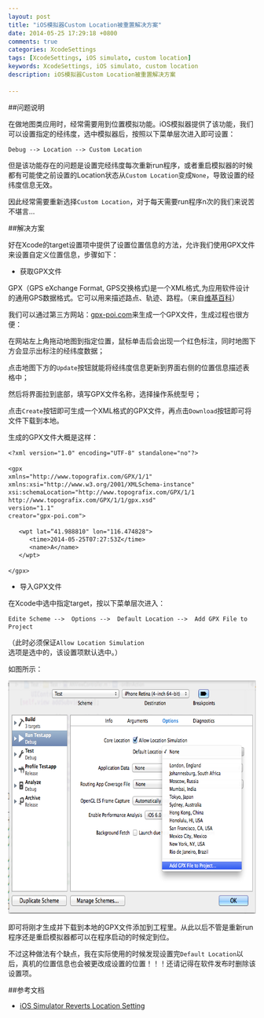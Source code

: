 ```yaml
---
layout: post
title: "iOS模拟器Custom Location被重置解决方案"
date: 2014-05-25 17:29:18 +0800
comments: true
categories: XcodeSettings
tags: [XcodeSettings, iOS simulato, custom location]
keywords: XcodeSettings, iOS simulato, custom location
description: iOS模拟器Custom Location被重置解决方案

---
```


##问题说明

在做地图类应用时，经常需要用到位置模拟功能。iOS模拟器提供了该功能，我们可以设置指定的经纬度，选中模拟器后，按照以下菜单层次进入即可设置：

```
Debug --> Location --> Custom Location
```
但是该功能存在的问题是设置完经纬度每次重新run程序，或者重启模拟器的时候都有可能使之前设置的Location状态从`Custom Location`变成`None`，导致设置的经纬度信息无效。

因此经常需要重新选择`Custom Location`，对于每天需要run程序n次的我们来说苦不堪言...

##解决方案

好在Xcode的target设置项中提供了设置位置信息的方法，允许我们使用GPX文件来设置自定义位置信息，步骤如下：

<!-- more -->

* 获取GPX文件

GPX（GPS eXchange Format, GPS交换格式)是一个XML格式,为应用软件设计的通用GPS数据格式。它可以用来描述路点、轨迹、路程。（来自[维基百科](http://zh.wikipedia.org/wiki/GPX)）

我们可以通过第三方网站：[gpx-poi.com](http://gpx-poi.com/)来生成一个GPX文件，生成过程也很方便：

在网站左上角拖动地图到指定位置，鼠标单击后会出现一个红色标注，同时地图下方会显示出标注的经纬度数据；

点击地图下方的`Update`按钮就能将经纬度信息更新到界面右侧的位置信息描述表格中；

然后将界面拉到底部，填写GPX文件名称，选择操作系统型号；

点击`Create`按钮即可生成一个XML格式的GPX文件，再点击`Download`按钮即可将文件下载到本地。

生成的GPX文件大概是这样：

```
<?xml version="1.0" encoding="UTF-8" standalone="no"?>

<gpx
xmlns="http://www.topografix.com/GPX/1/1"
xmlns:xsi="http://www.w3.org/2001/XMLSchema-instance" 
xsi:schemaLocation="http://www.topografix.com/GPX/1/1 http://www.topografix.com/GPX/1/1/gpx.xsd"
version="1.1" 
creator="gpx-poi.com">

   <wpt lat=“41.988810" lon="116.474828">
      <time>2014-05-25T07:27:53Z</time>
      <name>A</name>
   </wpt>
   
</gpx>
```

* 导入GPX文件

在Xcode中选中指定target，按以下菜单层次进入：

```
Edite Scheme -->  Options -->  Default Location -->  Add GPX File to Project
```
（此时必须保证`Allow Location Simulation`选项是选中的，该设置项默认选中。）

如图所示：

<img src="/images/article3/default_location.png" width="703" height="475">

即可将刚才生成并下载到本地的GPX文件添加到工程里。从此以后不管是重新run程序还是重启模拟器都可以在程序启动的时候定到位。

不过这种做法有个缺点，我在实际使用的时候发现设置完`Default Location`以后，真机的位置信息也会被更改成设置的位置！！！还请记得在软件发布时删除该设置项。


##参考文档

* [iOS Simulator Reverts Location Setting](http://stackoverflow.com/questions/19719276/ios-simulator-reverts-location-setting)


